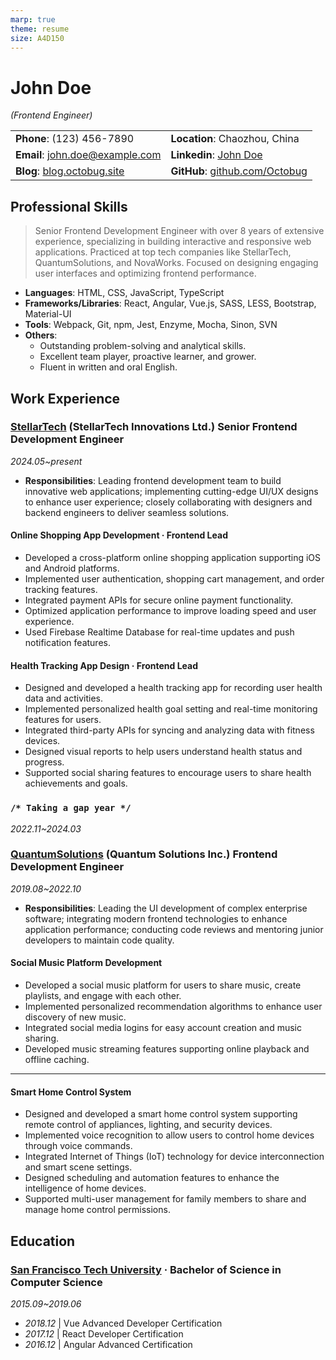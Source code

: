 ```yaml
---
marp: true
theme: resume 
size: A4D150
---
```


# John Doe

*(Frontend Engineer)*

|                                     |                                          |
| ----------------------------------- | ---------------------------------------- |
| **Phone**: (123) 456-7890           | **Location**: Chaozhou, China            |
| **Email**: <john.doe@example.com>   | **Linkedin**: [John Doe][linkedin]   |
| **Blog**: [blog.octobug.site][blog] | **GitHub**: [github.com/Octobug][github] |

[blog]: <https://blog.octobug.site/>
[github]: <https://github.com/Octobug>
[linkedin]: <https://www.linkedin.com/in/john.doe/>

## Professional Skills

> Senior Frontend Development Engineer with over 8 years of extensive experience, specializing in building interactive and responsive web applications. Practiced at top tech companies like StellarTech, QuantumSolutions, and NovaWorks. Focused on designing engaging user interfaces and optimizing frontend performance.

- **Languages**: HTML, CSS, JavaScript, TypeScript
- **Frameworks/Libraries**: React, Angular, Vue.js, SASS, LESS, Bootstrap, Material-UI
- **Tools**: Webpack, Git, npm, Jest, Enzyme, Mocha, Sinon, SVN
- **Others**:
  - Outstanding problem-solving and analytical skills.
  - Excellent team player, proactive learner, and grower.
  - Fluent in written and oral English.

## Work Experience

### [StellarTech][stellar] (StellarTech Innovations Ltd.) Senior Frontend Development Engineer

[stellar]: <https://example.com/>

*2024.05~present*

- **Responsibilities**: Leading frontend development team to build innovative web applications; implementing cutting-edge UI/UX designs to enhance user experience; closely collaborating with designers and backend engineers to deliver seamless solutions.

#### Online Shopping App Development · Frontend Lead

- Developed a cross-platform online shopping application supporting iOS and Android platforms.
- Implemented user authentication, shopping cart management, and order tracking features.
- Integrated payment APIs for secure online payment functionality.
- Optimized application performance to improve loading speed and user experience.
- Used Firebase Realtime Database for real-time updates and push notification features.

#### Health Tracking App Design · Frontend Lead

- Designed and developed a health tracking app for recording user health data and activities.
- Implemented personalized health goal setting and real-time monitoring features for users.
- Integrated third-party APIs for syncing and analyzing data with fitness devices.
- Designed visual reports to help users understand health status and progress.
- Supported social sharing features to encourage users to share health achievements and goals.

### `/* Taking a gap year */`

*2022.11~2024.03*

### [QuantumSolutions][quantum] (Quantum Solutions Inc.) Frontend Development Engineer

[quantum]: <https://quantum.solutions/>

*2019.08~2022.10*

- **Responsibilities**: Leading the UI development of complex enterprise software; integrating modern frontend technologies to enhance application performance; conducting code reviews and mentoring junior developers to maintain code quality.

#### Social Music Platform Development

- Developed a social music platform for users to share music, create playlists, and engage with each other.
- Implemented personalized recommendation algorithms to enhance user discovery of new music.
- Integrated social media logins for easy account creation and music sharing.
- Developed music streaming features supporting online playback and offline caching.

---

#### Smart Home Control System

- Designed and developed a smart home control system supporting remote control of appliances, lighting, and security devices.
- Implemented voice recognition to allow users to control home devices through voice commands.
- Integrated Internet of Things (IoT) technology for device interconnection and smart scene settings.
- Designed scheduling and automation features to enhance the intelligence of home devices.
- Supported multi-user management for family members to share and manage home control permissions.

## Education

### [San Francisco Tech University][sftubscs] · Bachelor of Science in Computer Science

[sftubscs]: <https://www.sftubscs.edu/>

*2015.09~2019.06*

- *2018.12* | Vue Advanced Developer Certification
- *2017.12* | React Developer Certification
- *2016.12* | Angular Advanced Certification

<br/>
<br/>
<br/>
<br/>
<br/>
<br/>
<br/>
<br/>
<br/>
<br/>
<br/>
<br/>
<br/>
<br/>
<br/>
<br/>
<br/>
<br/>
<br/>
<br/>
<br/>
<br/>
<br/>
<br/>
<br/>
<br/>
<br/>
